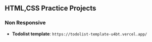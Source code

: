 ## HTML,CSS Practice Projects

### Non Responsive
- **Todolist template**: `https://todolist-template-u4bt.vercel.app/`
